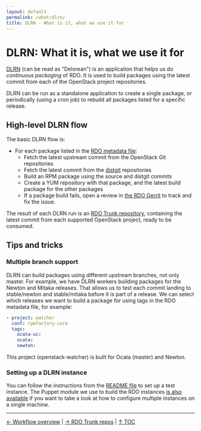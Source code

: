 ```yaml
---
layout: default
permalink: /what/dlrn/
title: DLRN - What is it, what we use it for
---
```


# DLRN: What it is, what we use it for
[DLRN](https://github.com/openstack-packages/DLRN) (can be read as "Delorean") is an application that helps us do _continuous packaging_ of RDO. It is used to build packages using the latest commit from each of the OpenStack project repositories.

DLRN can be run as a standalone application to create a single package, or periodically (using a cron job) to rebuild all packages listed for a specific release.

## High-level DLRN flow
The basic DLRN flow is:

- For each package listed in the [RDO metadata file](https://github.com/redhat-openstack/rdoinfo/blob/master/rdo.yml):
    - Fetch the latest upstream commit from the OpenStack Git repositories
    - Fetch the latest commit from the [distgit](https://www.rdoproject.org/documentation/rdo-packaging/#distgit---where-the-spec-file-lives) repositories
    - Build an RPM package using the source and distgit commits
    - Create a YUM repository with that package, and the latest build package for the other packages
    - If a package build fails, open a review in [the RDO Gerrit](https://review.rdoproject.org) to track and fix the issue.

The result of each DLRN run is an [RDO Trunk repository](/what/trunk-repos), containing the latest commit from each supported OpenStack project, ready to be consumed.

## Tips and tricks

### Multiple branch support
DLRN can build packages using different upstream branches, not only master. For example, we have DLRN workers building packages for the Newton and Mitaka releases. That allows us to test each commit landing to stable/newton and stable/mitaka before it is part of a release. We can select which releases we want to build a package for using tags in the RDO metadata file, for example:

```yaml
- project: watcher
  conf: rpmfactory-core
  tags:
    ocata-uc:
    ocata:
    newton:
```
This project (openstack-watcher) is built for Ocata (master) and Newton.

### Setting up a DLRN instance
You can follow the instructions from the [README file](https://github.com/openstack-packages/DLRN/blob/master/README.rst) to set up a test instance. The Puppet module we use to build the RDO instances [is also available](https://github.com/rdo-infra/puppet-dlrn) if you want to take a look at how to configure multiple instances on a single machine.

----

[← Workflow overview](/what/workflow-overview) | 
[→ RDO Trunk repos](/what/trunk-repos) |
[↑ TOC](/what) 
